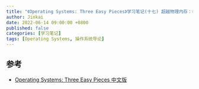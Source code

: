 ```yaml
---
title: "《Operating Systems: Three Easy Pieces》学习笔记(十七) 超越物理内存：机制"
author: Jinkai
date: 2022-06-14 09:00:00 +0800
published: false
categories: [学习笔记]
tags: [Operating Systems, 操作系统导论]
---
```




## 参考

- [Operating Systems: Three Easy Pieces 中文版](https://pages.cs.wisc.edu/~remzi/OSTEP/Chinese/21.pdf)
